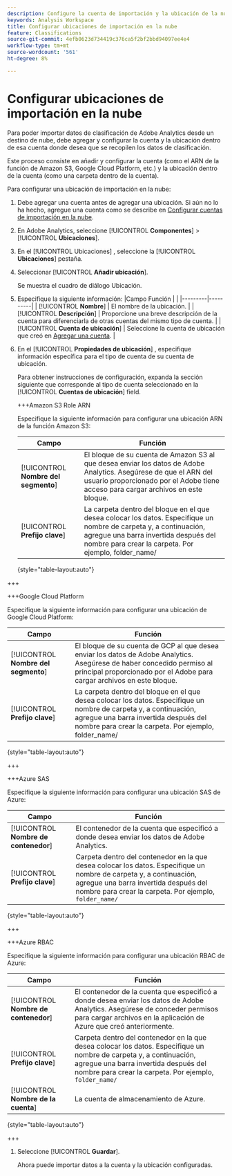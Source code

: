```yaml
---
description: Configure la cuenta de importación y la ubicación de la nube en la que se pueden cargar los datos de clasificación
keywords: Analysis Workspace
title: Configurar ubicaciones de importación en la nube
feature: Classifications
source-git-commit: 4efb0623d734419c376ca5f2bf2bbd94097ee4e4
workflow-type: tm+mt
source-wordcount: '561'
ht-degree: 8%

---
```


# Configurar ubicaciones de importación en la nube

<!-- This page is almost duplicated with the "Configure cloud export locations" article in CJA. Differences are that Snowflake isn't supported here and there is a Suffix field for each account type. -->

Para poder importar datos de clasificación de Adobe Analytics desde un destino de nube, debe agregar y configurar la cuenta y la ubicación dentro de esa cuenta donde desea que se recopilen los datos de clasificación.

Este proceso consiste en añadir y configurar la cuenta (como el ARN de la función de Amazon S3, Google Cloud Platform, etc.) y la ubicación dentro de la cuenta (como una carpeta dentro de la cuenta).

Para configurar una ubicación de importación en la nube:

1. Debe agregar una cuenta antes de agregar una ubicación. Si aún no lo ha hecho, agregue una cuenta como se describe en [Configurar cuentas de importación en la nube](/help/components/locations/configure-import-accounts.md).
1. En Adobe Analytics, seleccione [!UICONTROL **Componentes**] > [!UICONTROL **Ubicaciones**].
1. En el [!UICONTROL Ubicaciones] , seleccione la [!UICONTROL **Ubicaciones**] pestaña.
1. Seleccionar [!UICONTROL **Añadir ubicación**]. <!-- add screenshot? -->

   Se muestra el cuadro de diálogo Ubicación.
1. Especifique la siguiente información: |Campo Función | | |---------|----------| | [!UICONTROL **Nombre**] | El nombre de la ubicación.  | | [!UICONTROL **Descripción**] | Proporcione una breve descripción de la cuenta para diferenciarla de otras cuentas del mismo tipo de cuenta. | | [!UICONTROL **Cuenta de ubicación**] | Seleccione la cuenta de ubicación que creó en [Agregar una cuenta](#add-an-account). |

1. En el [!UICONTROL **Propiedades de ubicación**] , especifique información específica para el tipo de cuenta de su cuenta de ubicación.

   Para obtener instrucciones de configuración, expanda la sección siguiente que corresponde al tipo de cuenta seleccionado en la [!UICONTROL **Cuentas de ubicación**] field.

   +++Amazon S3 Role ARN

   Especifique la siguiente información para configurar una ubicación ARN de la función Amazon S3:

   | Campo | Función |
   |---------|----------|
   | [!UICONTROL **Nombre del segmento**] | El bloque de su cuenta de Amazon S3 al que desea enviar los datos de Adobe Analytics. Asegúrese de que el ARN del usuario proporcionado por el Adobe tiene acceso para cargar archivos en este bloque. |
   | [!UICONTROL **Prefijo clave**] | La carpeta dentro del bloque en el que desea colocar los datos. Especifique un nombre de carpeta y, a continuación, agregue una barra invertida después del nombre para crear la carpeta. Por ejemplo, folder_name/ |

   {style="table-layout:auto"}

+++

   +++Google Cloud Platform

   Especifique la siguiente información para configurar una ubicación de Google Cloud Platform:

   | Campo | Función |
   |---------|----------|
   | [!UICONTROL **Nombre del segmento**] | El bloque de su cuenta de GCP al que desea enviar los datos de Adobe Analytics. Asegúrese de haber concedido permiso al principal proporcionado por el Adobe para cargar archivos en este bloque. |
   | [!UICONTROL **Prefijo clave**] | La carpeta dentro del bloque en el que desea colocar los datos. Especifique un nombre de carpeta y, a continuación, agregue una barra invertida después del nombre para crear la carpeta. Por ejemplo, folder_name/ |

   {style="table-layout:auto"}

+++

   +++Azure SAS

   Especifique la siguiente información para configurar una ubicación SAS de Azure:

   | Campo | Función |
   |---------|----------|
   | [!UICONTROL **Nombre de contenedor**] | El contenedor de la cuenta que especificó a donde desea enviar los datos de Adobe Analytics. |
   | [!UICONTROL **Prefijo clave**] | Carpeta dentro del contenedor en la que desea colocar los datos. Especifique un nombre de carpeta y, a continuación, agregue una barra invertida después del nombre para crear la carpeta. Por ejemplo, `folder_name/` |

   {style="table-layout:auto"}

+++

   +++Azure RBAC

   Especifique la siguiente información para configurar una ubicación RBAC de Azure:

   | Campo | Función |
   |---------|----------|
   | [!UICONTROL **Nombre de contenedor**] | El contenedor de la cuenta que especificó a donde desea enviar los datos de Adobe Analytics. Asegúrese de conceder permisos para cargar archivos en la aplicación de Azure que creó anteriormente. |
   | [!UICONTROL **Prefijo clave**] | Carpeta dentro del contenedor en la que desea colocar los datos. Especifique un nombre de carpeta y, a continuación, agregue una barra invertida después del nombre para crear la carpeta. Por ejemplo, `folder_name/` |
   | [!UICONTROL **Nombre de la cuenta**] | La cuenta de almacenamiento de Azure. |

   {style="table-layout:auto"}

+++

1. Seleccione [!UICONTROL **Guardar**].

   Ahora puede importar datos a la cuenta y la ubicación configuradas.